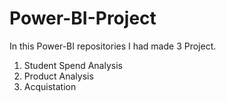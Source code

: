 # Power-BI-Project
In this Power-BI repositories I had made 3 Project.
1) Student Spend Analysis
2) Product Analysis
3) Acquistation 
